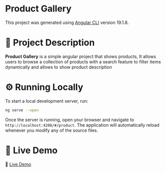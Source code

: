 # Product Gallery
This project was generated using [Angular CLI](https://github.com/angular/angular-cli) version 19.1.8.

# 📌 Project Description
**Product Gallery** is a simple angular project that shows products, It allows users to browse a collection of products with a search feature to filter items dynamically and allows to show product description

# ⚙️ Running Locally
To start a local development server, run:

```bash
ng serve --open
```
Once the server is running, open your browser and navigate to `http://localhost:4200/#/product`. The application will automatically reload whenever you modify any of the source files.

# 🚀 Live Demo
🔗 [Live Demo](https://product-gallery-two.vercel.app/#/product) 

